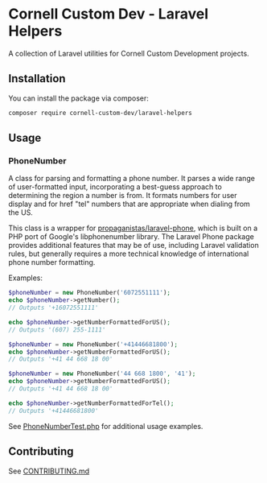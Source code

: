 # Cornell Custom Dev - Laravel Helpers

A collection of Laravel utilities for Cornell Custom Development projects.

## Installation
You can install the package via composer:

```bash
composer require cornell-custom-dev/laravel-helpers
```

## Usage

### PhoneNumber
A class for parsing and formatting a phone number. It parses a wide range of user-formatted input, incorporating a best-guess approach to determining the region a number is from. It formats numbers for user display and for href "tel" numbers that are appropriate when dialing from the US.

This class is a wrapper for [propaganistas/laravel-phone](https://github.com/Propaganistas/Laravel-Phone), which is built on a PHP port of Google's libphonenumber library. The Laravel Phone package provides additional features that may be of use, including Laravel validation rules, but generally requires a more technical knowledge of international phone number formatting.

Examples:

```php
$phoneNumber = new PhoneNumber('6072551111');
echo $phoneNumber->getNumber();
// Outputs '+16072551111'

echo $phoneNumber->getNumberFormattedForUS();
// Outputs '(607) 255-1111'

$phoneNumber = new PhoneNumber('+41446681800');
echo $phoneNumber->getNumberFormattedForUS();
// Outputs '+41 44 668 18 00'

$phoneNumber = new PhoneNumber('44 668 1800', '41');
echo $phoneNumber->getNumberFormattedForUS();
// Outputs '+41 44 668 18 00'

echo $phoneNumber->getNumberFormattedForTel();
// Outputs '+41446681800'
```

See [PhoneNumberTest.php](./tests/PhoneNumberTest.php) for additional usage examples.

## Contributing

See [CONTRIBUTING.md](./CONTRIBUTING.md)
